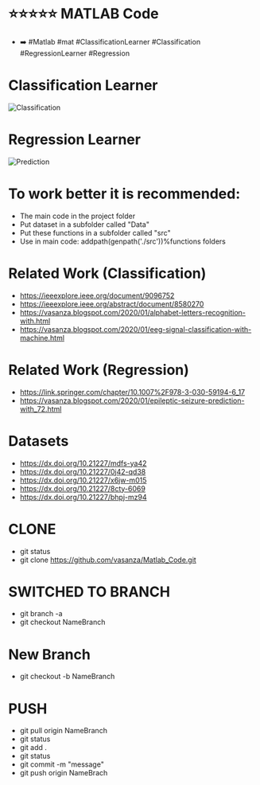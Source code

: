 # ⭐⭐⭐⭐⭐ MATLAB Code
- ➡️ #Matlab #mat #ClassificationLearner #Classification #RegressionLearner #Regression

# Classification Learner
![Classification](https://user-images.githubusercontent.com/12642226/126782394-ecb99406-0aa0-456a-b587-7d0cdfb307e3.PNG)
# Regression Learner
![Prediction](https://user-images.githubusercontent.com/12642226/126782409-61d89edc-8d65-4d6c-bec0-19a6aaef8539.PNG)

# To work better it is recommended:
- The main code in the project folder
- Put dataset in a subfolder called "Data"
- Put these functions in a subfolder called "src"
- Use in main code: addpath(genpath('./src'))%functions folders

# Related Work (Classification)
- https://ieeexplore.ieee.org/document/9096752
- https://ieeexplore.ieee.org/abstract/document/8580270
- https://vasanza.blogspot.com/2020/01/alphabet-letters-recognition-with.html
- https://vasanza.blogspot.com/2020/01/eeg-signal-classification-with-machine.html
# Related Work (Regression)
- https://link.springer.com/chapter/10.1007%2F978-3-030-59194-6_17
- https://vasanza.blogspot.com/2020/01/epileptic-seizure-prediction-with_72.html

# Datasets
- https://dx.doi.org/10.21227/mdfs-ya42
- https://dx.doi.org/10.21227/0j42-qd38
- https://dx.doi.org/10.21227/x6jw-m015
- https://dx.doi.org/10.21227/8cty-6069
- https://dx.doi.org/10.21227/bhpj-mz94

# CLONE
- git status
- git clone https://github.com/vasanza/Matlab_Code.git

# SWITCHED TO BRANCH
- git branch -a
- git checkout NameBranch

# New Branch
- git checkout -b NameBranch

# PUSH
- git pull origin NameBranch
- git status
- git add .
- git status
- git commit -m "message"
- git push origin NameBrach

